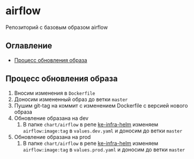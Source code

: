 # airflow

Репозиторий с базовым образом airflow

## Оглавление

 - [Процесс обновления образа](#upgrade-process)

## <a name="upgrade-process">Процесс обновления образа</a>

 1. Вносим изменения в `Dockerfile`
 2. Доносим измененный образ до ветки `master`
 3. Пушим git-tag на коммит с изменением Dockerfile c версией нового образа 
 5. Обновление образана на dev
    1. В папке `chart/airflow` в репе [ke-infra-helm](https://github.com/KazanExpress/ke-infra-helm) изменяем `airflow:image:tag` в `values.dev.yaml` и доносим до ветки `master`
 6. Обновление образана на prod
    1. В папке `chart/airflow` в репе [ke-infra-helm](https://github.com/KazanExpress/ke-infra-helm) изменяем `airflow:image:tag` в `values.prod.yaml` и доносим до ветки `master`